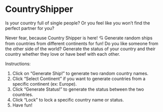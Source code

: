# CountryShipper
Is your country full of single people? Or you feel like you won’t find the perfect partner for you?

Never fear, because Country Shipper is here! 💘 Generate random ships from countries from different continents for fun! Do you like someone from the other side of the world? Generate the status of your country and their country whether they love or have beef with each other.

Instructions:
1. Click on “Generate Ship!” to generate two random country names.
2. Click “Select Continent” if you want to generate countries from a specific continent (ex: Europe).
3. Click “Generate Status!” to generate the status between the two countries.
4. Click “Lock” to lock a specific country name or status.
5. Have fun!
